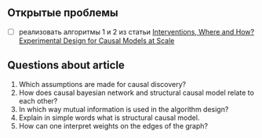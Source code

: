 ## Открытые проблемы 
- [ ] реализовать алгоритмы 1 и 2 из статьи [Interventions, Where and How? Experimental Design for Causal Models at Scale](https://openreview.net/pdf?id=ST5ZUlz_3w)

## Questions about article

1. Which assumptions are made for causal discovery?
2. How does causal bayesian network and structural causal model relate to each other?
3. In which way mutual information is used in the algorithm design?
4. Explain in simple words what is structural causal model.
5. How can one interpret weights on the edges of the graph?
